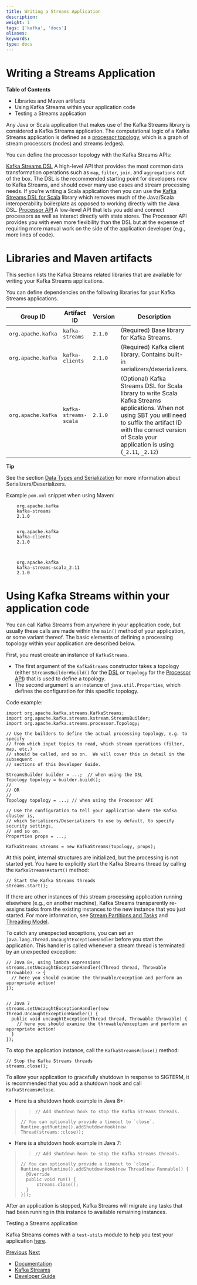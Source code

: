 ```yaml
---
title: Writing a Streams Application
description: 
weight: 1
tags: ['kafka', 'docs']
aliases: 
keywords: 
type: docs
---
```


# Writing a Streams Application

**Table of Contents**

  * Libraries and Maven artifacts
  * Using Kafka Streams within your application code
  * Testing a Streams application



Any Java or Scala application that makes use of the Kafka Streams library is considered a Kafka Streams application. The computational logic of a Kafka Streams application is defined as a [processor topology](../core-concepts#streams_topology), which is a graph of stream processors (nodes) and streams (edges).

You can define the processor topology with the Kafka Streams APIs:

[Kafka Streams DSL](dsl-api.html#streams-developer-guide-dsl)
    A high-level API that provides the most common data transformation operations such as `map`, `filter`, `join`, and `aggregations` out of the box. The DSL is the recommended starting point for developers new to Kafka Streams, and should cover many use cases and stream processing needs. If you're writing a Scala application then you can use the [Kafka Streams DSL for Scala](dsl-api.html#scala-dsl) library which removes much of the Java/Scala interoperability boilerplate as opposed to working directly with the Java DSL.
[Processor API](processor-api.html#streams-developer-guide-processor-api)
    A low-level API that lets you add and connect processors as well as interact directly with state stores. The Processor API provides you with even more flexibility than the DSL but at the expense of requiring more manual work on the side of the application developer (e.g., more lines of code).

# Libraries and Maven artifacts

This section lists the Kafka Streams related libraries that are available for writing your Kafka Streams applications.

You can define dependencies on the following libraries for your Kafka Streams applications.

Group ID | Artifact ID | Version | Description  
---|---|---|---  
`org.apache.kafka` | `kafka-streams` | `2.1.0` | (Required) Base library for Kafka Streams.  
`org.apache.kafka` | `kafka-clients` | `2.1.0` | (Required) Kafka client library. Contains built-in serializers/deserializers.  
`org.apache.kafka` | `kafka-streams-scala` | `2.1.0` | (Optional) Kafka Streams DSL for Scala library to write Scala Kafka Streams applications. When not using SBT you will need to suffix the artifact ID with the correct version of Scala your application is using (`_2.11`, `_2.12`)  
  
**Tip**

See the section [Data Types and Serialization](datatypes.html#streams-developer-guide-serdes) for more information about Serializers/Deserializers.

Example `pom.xml` snippet when using Maven:
    
    
    
        org.apache.kafka
        kafka-streams
        2.1.0
    
    
        org.apache.kafka
        kafka-clients
        2.1.0
    
    
    
        org.apache.kafka
        kafka-streams-scala_2.11
        2.1.0
    
              

# Using Kafka Streams within your application code

You can call Kafka Streams from anywhere in your application code, but usually these calls are made within the `main()` method of your application, or some variant thereof. The basic elements of defining a processing topology within your application are described below.

First, you must create an instance of `KafkaStreams`.

  * The first argument of the `KafkaStreams` constructor takes a topology (either `StreamsBuilder#build()` for the [DSL](dsl-api.html#streams-developer-guide-dsl) or `Topology` for the [Processor API](processor-api.html#streams-developer-guide-processor-api)) that is used to define a topology.
  * The second argument is an instance of `java.util.Properties`, which defines the configuration for this specific topology.



Code example:
    
    
    import org.apache.kafka.streams.KafkaStreams;
    import org.apache.kafka.streams.kstream.StreamsBuilder;
    import org.apache.kafka.streams.processor.Topology;
    
    // Use the builders to define the actual processing topology, e.g. to specify
    // from which input topics to read, which stream operations (filter, map, etc.)
    // should be called, and so on.  We will cover this in detail in the subsequent
    // sections of this Developer Guide.
    
    StreamsBuilder builder = ...;  // when using the DSL
    Topology topology = builder.build();
    //
    // OR
    //
    Topology topology = ...; // when using the Processor API
    
    // Use the configuration to tell your application where the Kafka cluster is,
    // which Serializers/Deserializers to use by default, to specify security settings,
    // and so on.
    Properties props = ...;
    
    KafkaStreams streams = new KafkaStreams(topology, props);
    

At this point, internal structures are initialized, but the processing is not started yet. You have to explicitly start the Kafka Streams thread by calling the `KafkaStreams#start()` method:
    
    
    // Start the Kafka Streams threads
    streams.start();
    

If there are other instances of this stream processing application running elsewhere (e.g., on another machine), Kafka Streams transparently re-assigns tasks from the existing instances to the new instance that you just started. For more information, see [Stream Partitions and Tasks](../architecture.html#streams_architecture_tasks) and [Threading Model](../architecture.html#streams-architecture-threads).

To catch any unexpected exceptions, you can set an `java.lang.Thread.UncaughtExceptionHandler` before you start the application. This handler is called whenever a stream thread is terminated by an unexpected exception:
    
    
    // Java 8+, using lambda expressions
    streams.setUncaughtExceptionHandler((Thread thread, Throwable throwable) -> {
      // here you should examine the throwable/exception and perform an appropriate action!
    });
    
    
    // Java 7
    streams.setUncaughtExceptionHandler(new Thread.UncaughtExceptionHandler() {
      public void uncaughtException(Thread thread, Throwable throwable) {
        // here you should examine the throwable/exception and perform an appropriate action!
      }
    });
    

To stop the application instance, call the `KafkaStreams#close()` method:
    
    
    // Stop the Kafka Streams threads
    streams.close();
    

To allow your application to gracefully shutdown in response to SIGTERM, it is recommended that you add a shutdown hook and call `KafkaStreams#close`.

  * Here is a shutdown hook example in Java 8+:

> >     // Add shutdown hook to stop the Kafka Streams threads.
>     // You can optionally provide a timeout to `close`.
>     Runtime.getRuntime().addShutdownHook(new Thread(streams::close));
>     

  * Here is a shutdown hook example in Java 7:

> >     // Add shutdown hook to stop the Kafka Streams threads.
>     // You can optionally provide a timeout to `close`.
>     Runtime.getRuntime().addShutdownHook(new Thread(new Runnable() {
>       @Override
>       public void run() {
>           streams.close();
>       }
>     }));
>     




After an application is stopped, Kafka Streams will migrate any tasks that had been running in this instance to available remaining instances.

Testing a Streams application

Kafka Streams comes with a `test-utils` module to help you test your application [here](testing.html). 

[Previous](/21/streams/developer-guide/) [Next](/21/streams/developer-guide/config-streams)

  * [Documentation](/documentation)
  * [Kafka Streams](/streams)
  * [Developer Guide](/streams/developer-guide/)


